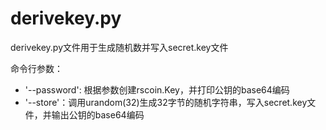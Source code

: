 derivekey.py
===

derivekey.py文件用于生成随机数并写入secret.key文件

命令行参数：

- '--password': 根据参数创建rscoin.Key，并打印公钥的base64编码
- '--store'：调用urandom(32)生成32字节的随机字符串，写入secret.key文件，并输出公钥的base64编码

